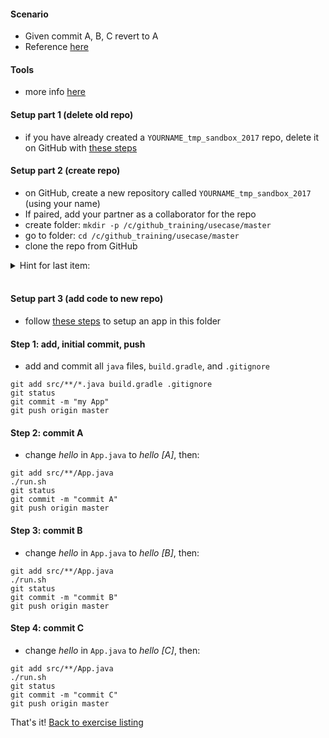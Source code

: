 
#### Scenario

* Given commit A, B, C revert to A
* Reference [here](https://git-scm.com/book/en/v2/Git-Basics-Working-with-Remotes)

#### Tools

* more info [here](./reference_doc/Tools.md)

#### Setup part 1 (delete old repo)

* if you have already created a `YOURNAME_tmp_sandbox_2017` repo, delete it on GitHub with [these steps](./reference_doc/DeleteRepo.md)

#### Setup part 2 (create repo)

* on GitHub, create a new repository called `YOURNAME_tmp_sandbox_2017` (using your name)
* If paired, add your partner as a collaborator for the repo
* create folder: `mkdir -p /c/github_training/usecase/master`
* go to folder: `cd /c/github_training/usecase/master`
* clone the repo from GitHub
<details><summary>Hint for last item:</summary>
<p><pre>
# REPO is a placeholder. Retrieve the value from the GitHub page for the repository
git clone REPO
</pre></p></details>
<br/>

#### Setup part 3 (add code to new repo)

* follow [these steps](./reference_doc/SetupApp.md) to setup an app in this folder

#### Step 1: add, initial commit, push

* add and commit all `java` files, `build.gradle`, and `.gitignore`
```
git add src/**/*.java build.gradle .gitignore
git status
git commit -m "my App"
git push origin master
```

#### Step 2: commit A

* change _hello_ in `App.java` to _hello [A]_, then:
```
git add src/**/App.java
./run.sh
git status
git commit -m "commit A"
git push origin master
```

#### Step 3: commit B

* change _hello_ in `App.java` to _hello [B]_, then:
```
git add src/**/App.java
./run.sh
git status
git commit -m "commit B"
git push origin master
```

#### Step 4: commit C

* change _hello_ in `App.java` to _hello [C]_, then:
```
git add src/**/App.java
./run.sh
git status
git commit -m "commit C"
git push origin master
```

That's it! [Back to exercise listing](./Exercises.md)

